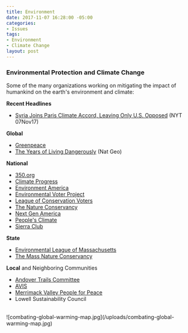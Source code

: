 ```yaml
---
title: Environment
date: 2017-11-07 16:28:00 -05:00
categories:
- Issues
tags:
- Environment
- Climate Change
layout: post
---
```


### Environmental Protection and Climate Change
Some of the many organizations working on mitigating the impact of humankind on the earth's environment and climate:

**Recent Headlines**
* [Syria Joins Paris Climate Accord, Leaving Only U.S. Opposed](http://nyti.ms/2iC5RuC) (NYT 07Nov17)

**Global**
* [Greenpeace](http://www.greenpeace.org/usa/)
* [The Years of Living Dangerously](http://yearsoflivingdangerously.com/) (Nat Geo)

**National**
* [350.org](https://350.org/)
* [Climate Progress](https://thinkprogress.org/climate/)
* [Environment America](https://environmentamerica.org)
* [Environmental Voter Project](http://www.environmentalvoter.org/)
* [League of Conservation Voters](https://www.lcv.org/)
* [The Nature Conservancy](https://www.nature.org)
* [Next Gen America](https://nextgenamerica.org/)
* [People's Climate](https://peoplesclimate.org/)
* [Sierra Club](http://www.sierraclub.org/)

**State**
* [Environmental League of Massachusetts](https://www.environmentalleague.org/)
* [The Mass Nature Conservancy](https://www.nature.org/ourinitiatives/regions/northamerica/unitedstates/massachusetts/index.htm)

**Local** and Neighboring Communities 
* [Andover Trails Committee](https://www.andovertrails.org/)
* [AVIS](http://avisandover.org/)
* [Merrimack Valley People for Peace](http://merrimackvalleypeopleforpeace.org/)
* Lowell Sustainability Council

<BR>
![combating-global-warming-map.jpg](/uploads/combating-global-warming-map.jpg)